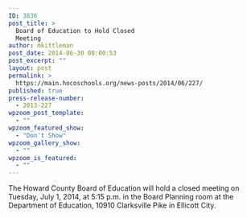 ```yaml
---
ID: 3836
post_title: >
  Board of Education to Hold Closed
  Meeting
author: mkittleman
post_date: 2014-06-30 00:00:53
post_excerpt: ""
layout: post
permalink: >
  https://main.hocoschools.org/news-posts/2014/06/227/
published: true
press-release-number:
  - 2013-227
wpzoom_post_template:
  - ""
wpzoom_featured_show:
  - "Don't Show"
wpzoom_gallery_show:
  - ""
wpzoom_is_featured:
  - ""
---
```

The Howard County Board of Education will hold a closed meeting on Tuesday, July 1, 2014, at 5:15 p.m. in the Board Planning room at the Department of Education, 10910 Clarksville Pike in Ellicott City.